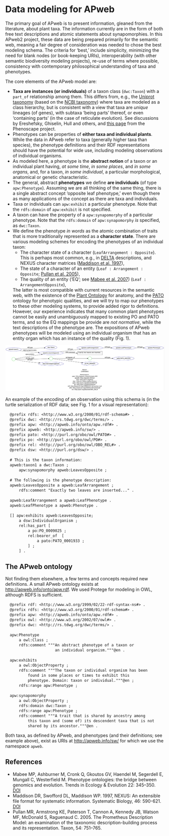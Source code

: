 Data modeling for APweb
=======================

The primary goal of APweb is to present information, gleaned from the
literature, about plant taxa.  The information currently are in the
form of both free text descriptions and atomic statements about
synapomorphies.  In this APweb2 project, these data are being prepared
primarily for the semantic web, meaning a fair degree of consideration was
needed to chose the best modeling schema.  The criteria for ‘best,’
include simplicity, minimizing the need for blank nodes (or
book-keeping URIs), interoperability (with other semantic biodiversity
modeling projects), re-use of terms where possible, consistency with
contemporary philosophical understanding of taxa and phenotypes.

The core elements of the APweb model are:

 * **Taxa are instances (or individuals)** of a taxon class
   (`dwc:Taxon`) with a `part_of` relationship among them.  This
   differs from, e.g., the [Uniprot taxonomy][] (based on the
   [NCBI taxonomy][]) where taxa are modeled as a class hierarchy, but
   is consistent with a view that taxa are _unique_ lineages (of
   genes), with subtaxa ‘being parts’ thereof, or even ‘containing
   parts’ (in the case of reticulate evolution).  See discussions by
   Ereshefsky, Ghiselin, Hull and others, and
   [this page](hp://phenoscape.org/wiki/Taxonomy_ontology) from the
   Phenoscape project.
 * Phenotypes can be properties of **either taxa and individual
   plants**. While the data in APweb refer to taxa (generally higher
   taxa than species), the phenotype definitions and their RDF
   representations should have the potential for wide use, including
   modeling observations of individual organisms. 
 * As modeled here, a phenotype is the **abstract notion** of a taxon or
   an individual plant having, _at some time_, _in some places_, and
   _in some organs_, and, for a taxon, _in some individual_, a
   particular morphological, anatomical or genetic characteristic.
 * The general, abstract **phenotypes** we define **are individuals**
   (of type `apw:Phenotype`). Assuming we are all thinking of the same
   thing, there is a single abstract concept ‘opposite leaf
   phenotype,’ even though there as many applications of the concept
   as there are taxa and individuals.
 * Taxa or individuals can `apw:exhibit` a particular
   phenotype. Note that the `rdfs:domain` of `apw:exhibit` is not specified.
 * A taxon can have the property of a `apw:synapomorphy` of a
   particular phenotype. Note that the `rdfs:domain` of
   `apw:synapomorphy` _is_ specified, as `dwc:Taxon`.
 * We define the phenotype _in words_ as the atomic combination of
   traits that is more traditionally represented as a **character
   state**.  There are various modeling schemes for encoding the
   phenotypes of an individual taxon:<ul>
 *   The character state of a character (`LeafArrangement :
     Opposite`). This is perhaps most common, e.g., in
     [DELTA](http://delta-intkey.com/) descriptions, and NEXUS
     character matrices ([Maddison et al. 1997](#nex)),
 *   The state of a character of an entity (`Leaf : Arrangement :
     Opposite`; [Pullan et al. 2005](#pul)),
 * The quality of an entity (‘EQ’; see [Mabee et al. 2007](#mab))
     (`Leaf : ArrangementOpposite`),</ul> 
   The latter is most compatible with current resources in the
   semantic web, with the existence of the
   [Plant Ontology](http://www.plantontology.org/) for anatomy, and
   the [PATO](http://obofoundry.org/wiki/index.php/PATO:Main_Page)
   ontology for phenotypic qualities, and we will try to map our
   phenotypes to these other modeling systems, to provide added rigor
   to definitions. However, our experience indicates that many common
   plant phenotypes cannot be easily and unambiguously mapped to
   existing PO and PATO terms, and so the EQ mappings be provide are
   _not normative_, while the text descriptions of the phenotype
   are. The expositions of APweb phenotypes will be modeled using an
   individual organism that has an entity organ which has an instance
   of the quality (Fig. 1).
   
![Figure 1: Example of data model of APweb](img/datamodel.jpg)

An example of the encoding of an observation using this schema is (in
the turtle serialization of RDF data; see Fig. 1 for a visual representation):

      @prefix rdfs: <http://www.w3.org/2000/01/rdf-schema#> .
      @prefix dwc: <http://rs.tdwg.org/dwc/terms/> .
      @prefix apw: <http://apweb.info/onto/apw.rdf#> .
      @prefix apweb: <http://apweb.info/sw/> .
      @prefix pato: <http://purl.org/obo/owl/PATO#> .
      @prefix po: <http://purl.org/obo/owl/PO#> .
      @prefix rel: <http://purl.org/obo/owl/OBO_REL#> .
      @prefix dsw: <http://purl.org/dsw/> .

      # This is the taxon information:
      apweb:taxon1 a dwc:Taxon ;
          apw:synapomorphy apweb:LeavesOpposite ;

      # The following is the phenotype description:
      apweb:LeavesOpposite a apweb:LeafArrangement ;
          rdfs:comment "Exactly two leaves are inserted..." .
	  
	  apweb:LeafArrangement a apweb:LeafPhenotype .
      apweb:LeafPhenotype a apweb:Phenotype .
	  
	  [] apw:exhibits apweb:LeavesOpposite;
          a dsw:IndividualOrganism ;
          rel:has_part [
		      a po:PO_0009025 ;
              rel:bearer_of  [
                  a pato:PATO_0001933 ;
              ] ;
          ] .

The APweb ontology
------------------

Not finding them elsewhere, a few terms and concepts required new
definitions. A small APweb ontology exists at
<http://apweb.info/onto/apw.rdf>. We used Protege for modeling in OWL,
although RDFS is sufficient.

      @prefix rdf: <http://www.w3.org/1999/02/22-rdf-syntax-ns#> .
      @prefix rdfs: <http://www.w3.org/2000/01/rdf-schema#> .
      @prefix apw: <http://apweb.info/onto/apw.rdf#> .
      @prefix owl: <http://www.w3.org/2002/07/owl#> .
	  @prefix dwc: <http://rs.tdwg.org/dwc/terms/> .

      apw:Phenotype
          a owl:Class ;
          rdfs:comment """An abstract phenotype of a taxon or 
		                  an individual organism."""@en .

      apw:exhibits
          a owl:ObjectProperty ;
          rdfs:comment """The taxon or individual organism has been 
		      found in some places or times to exhibit this
              phenotype. Domain: taxon or individual."""@en ;
          rdfs:range apw:Phenotype ;

      apw:synapomorphy
          a owl:ObjectProperty ;
          rdfs:domain dwc:Taxon ;
          rdfs:range apw:Phenotype ;
          rdfs:comment """A trait that is shared by ancestry among
              this taxon and (some of) its descendent taxa that is not 
			  shared by its ancestor."""@en .

Both taxa, as defined by APweb, and phenotypes (and their
definitions; see example above), exist as URIs at
http://apweb.info/sw/ for which we use the namespace `apweb`.


References
----------

 * <a name="mab"></a>Mabee MP, Ashburner M, Cronk Q, Gkoutos GV,
   Haendel M, Segerdell E, Mungall C, Westerfield M. Phenotype
   ontologies: the bridge between genomics and evolution. Trends in
   Ecology & Evolution 22: 345–350. [DOI](http://dx.doi.org/j.tree.2007.03.013)
 * <a name="nex"></a>Maddison DR, Swofford DL, Maddison WP. 1997,
   NEXUS: An extensible file format for systematic
   information. Systematic Biology, 46:
   590-621. [DOI](http://dx.doi.org/10.2307/2413497)
 * <a name="pull"></a>Pullan MR, Armstrong KE, Paterson T, Cannon A,
   Kennedy JB, Watson MF, McDonald S, Raguenaud C. 2005. The
   Prometheus Description Model: an examination of the taxonomic
   description-building process and its representation. Taxon, 54:
   751–765.
    

  [NCBI taxonomy]: http://www.ncbi.nlm.nih.gov/Taxonomy/
  [Uniprot taxonomy]: http://www.uniprot.org/taxonomy/

